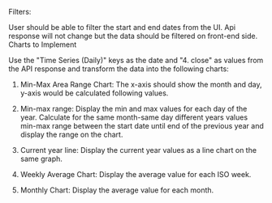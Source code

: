 Filters:

User should be able to filter the start and end dates from the UI. Api
response will not change but the data should be filtered on front-end side.
Charts to Implement


Use the "Time Series (Daily)" keys as the date and "4. close" as values from
the API response and transform the data into the following charts:


1. Min-Max Area Range Chart: The x-axis should show the month and day, y-axis would
be calculated following values.
1. Min-max range: Display the min and max values for each day of the year.
Calculate for the same month-same day different years values min-max range
between the start date until end of the previous year and display the range on the
chart.
2. Current year line: Display the current year values as a line chart on the same
graph.

2. Weekly Average Chart: Display the average value for each ISO week.
3. Monthly Chart: Display the average value for each month.